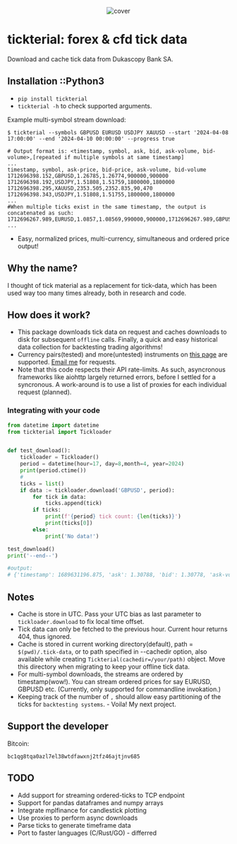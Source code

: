 <p style="text-align: center;">
	<img src="https://raw.githubusercontent.com/sp3rtah/tickterial/master/tickterial.png" alt="cover" title="tickterial logo"/>
<p>

# tickterial: forex & cfd tick data
Download and cache tick data from Dukascopy Bank SA.

## Installation ::Python3
- `pip install tickterial`
- `tickterial -h` to check supported arguments.

Example multi-symbol stream download:
```monospace
$ tickterial --symbols GBPUSD EURUSD USDJPY XAUUSD --start '2024-04-08 17:00:00' --end '2024-04-10 00:00:00' --progress true

# Output format is: <timestamp, symbol, ask, bid, ask-volume, bid-volume>,[repeated if multiple symbols at same timestamp]
...
timestamp, symbol, ask-price, bid-price, ask-volume, bid-volume
1712696398.152,GBPUSD,1.26785,1.26774,900000,900000
1712696398.192,USDJPY,1.51808,1.51759,1800000,1800000
1712696398.295,XAUUSD,2353.505,2352.835,90,470
1712696398.343,USDJPY,1.51808,1.51755,1800000,1800000
...
#When multiple ticks exist in the same timestamp, the output is concatenated as such:
1712696267.989,EURUSD,1.0857,1.08569,990000,900000,1712696267.989,GBPUSD,1.26778,1.26769,900000,900000
...
```
- Easy, normalized prices, multi-currency, simultaneous and ordered price output!

## Why the name? <tickterial>
I thought of tick material as a replacement for tick-data, which has been used way too many times already, both in research and code.

## How does it work?
- This package downloads tick data on request and caches downloads to disk for subsequent `offline` calls. Finally, a quick and easy historical data collection for backtesting trading algorithms!
- Currency pairs(tested) and more(untested) instruments on [this page](https://www.dukascopy.com/swiss/english/marketwatch/historical/) are supported. <a href="mailto:drui9@duck.com">Email me</a> for requests.
- Note that this code respects their API rate-limits. As such, asyncronous frameworks like aiohttp largely returned errors, before I settled for a syncronous. A work-around is to use a list of proxies for each individual request (planned).

### Integrating with your code
```python
from datetime import datetime
from tickterial import Tickloader


def test_download():
	tickloader = Tickloader()
	period = datetime(hour=17, day=8,month=4, year=2024)
	print(period.ctime())
	#
	ticks = list()
	if data := tickloader.download('GBPUSD', period):
		for tick in data:
			ticks.append(tick)
		if ticks:
			print(f'{period} tick count: {len(ticks)}')
			print(ticks[0])
		else:
			print('No data!')

test_download()
print('--end--')

#output:
# {'timestamp': 1689631196.875, 'ask': 1.30788, 'bid': 1.30778, 'ask-vol': 900000, 'bid-vol': 900000}

```

## Notes
- Cache is store in UTC. Pass your UTC bias as last parameter to `tickloader.download` to fix local time offset.
- Tick data can only be fetched to the previous hour. Current hour returns 404, thus ignored.
- Cache is stored in current working directory(default), path = `$(pwd)/.tick-data`, or to path specified in --cachedir option, also available while creating `Tickterial(cachedir=/your/path)` object. Move this directory when migrating to keep your offline tick data.
- For multi-symbol downloads, the streams are ordered by timestamp(wow!). You can stream ordered prices for say EURUSD, GBPUSD etc. (Currently, only supported for commandline invokation.)
- Keeping track of the number of `,` should allow easy partitioning of the ticks for `backtesting systems`. - Voila! My next project.

## Support the developer
Bitcoin:
```monospace
bc1qg8tqa0azl7el38wtdfawxnj2tfz46ajtjnv685
```

## TODO
- Add support for streaming ordered-ticks to TCP endpoint
- Support for pandas dataframes and numpy arrays
- Integrate mplfinance for candlestick plotting
- Use proxies to perform async downloads
- Parse ticks to generate timeframe data
- Port to faster languages (C/Rust/GO) - differred
